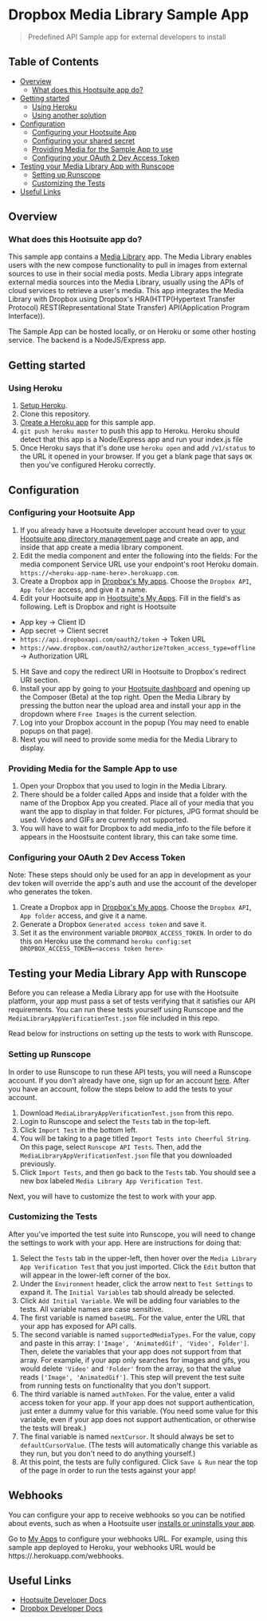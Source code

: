 # Dropbox Media Library Sample App

> Predefined API Sample app for external developers to install

## Table of Contents

- [Overview](#overview)
  - [What does this Hootsuite app do?](#what-does-this-hootsuite-app-do)
- [Getting started](#getting-started)
  - [Using Heroku](#using-heroku)
  - [Using another solution](#using-another-solution)
- [Configuration](#configuration)
  - [Configuring your Hootsuite App](#configuring-your-hootsuite-app)
  - [Configuring your shared secret](#configuring-your-shared-secret-for-use-with-attachfiletomessage)
  - [Providing Media for the Sample App to use](#providing-media-for-the-sample-app-to-use)
  - [Configuring your OAuth 2 Dev Access Token](#configuring-your-oauth-2-dev-access-token)
- [Testing your Media Library App with Runscope](#testing-your-media-library-app-with-runscope)
  - [Setting up Runscope](#setting-up-runscope)
  - [Customizing the Tests](#customizing-the-tests)
- [Useful Links](#useful-links)

## Overview

### What does this Hootsuite app do?

This sample app contains a [Media Library](http://app-directory.s3.amazonaws.com/docs/outbound-api/index.html) app. The Media Library enables users with the new compose functionality to pull in images from external sources to use in their social media posts. Media Library apps integrate external media sources into the Media Library, usually using the APIs of cloud services to retrieve a user's media. This app integrates the Media Library with Dropbox using Dropbox's HRA(HTTP(Hypertext Transfer Protocol) REST(Representational State Transfer) API(Application Program Interface)).

The Sample App can be hosted locally, or on Heroku or some other hosting service. The backend is a NodeJS/Express app.

## Getting started

### Using Heroku

1. [Setup Heroku](https://devcenter.heroku.com/articles/getting-started-with-nodejs#set-up).
2. Clone this repository.
3. [Create a Heroku app](https://devcenter.heroku.com/articles/getting-started-with-nodejs#deploy-the-app) for this sample app.
4. `git push heroku master` to push this app to Heroku. Heroku should detect that this app is a Node/Express app and run your index.js file
5. Once Heroku says that it's done use `heroku open` and add `/v1/status` to the URL it opened in your browser. If you get a blank page that says `OK` then you've configured Heroku correctly.

## Configuration

### Configuring your Hootsuite App

1. If you already have a Hootsuite developer account head over to [your Hootsuite app  directory management page](https://hootsuite.com/developers/my-apps) and create an app, and inside that app create a media library component. 
2. Edit the media component and enter the following into the fields: For the media component Service URL use your endpoint's root Heroku domain. `https://<heroku-app-name-here>.herokuapp.com`.
3. Create a Dropbox app in [Dropbox's My apps](https://www.dropbox.com/developers/apps). Choose the `Dropbox API`, `App folder` access, and give it a name.
4. Edit your Hootsuite app in [Hootsuite's My Apps](https://hootsuite.com/developers/my-apps). Fill in the field's as following. Left is Dropbox and right is Hootsuite
  * App key -> Client ID
  * App secret -> Client secret
  * `https://api.dropboxapi.com/oauth2/token` -> Token URL
  * `https://www.dropbox.com/oauth2/authorize?token_access_type=offline` -> Authorization URL	
5. Hit Save and copy the redirect URI in Hootsuite to Dropbox's redirect URI section.
6. Install your app by going to your [Hootsuite dashboard](https://hootsuite.com/dashboard) and opening up the Composer (Beta) at the top right. Open the Media Library by pressing the button near the upload area and install your app in the dropdown where `Free Images` is the current selection.
7. Log into your Dropbox account in the popup (You may need to enable popups on that page).
8. Next you will need to provide some media for the Media Library to display.

### Providing Media for the Sample App to use

1. Open your Dropbox that you used to login in the Media Library.
2. There should be a folder called Apps and inside that a folder with the name of the Dropbox App you created. Place all of your media that you want the app to display in that folder. For pictures, JPG format should be used. Videos and GIFs are currently not supported.
3. You will have to wait for Dropbox to add media_info to the file before it appears in the Hoostsuite content library, this can take some time.

### Configuring your OAuth 2 Dev Access Token

Note: These steps should only be used for an app in development as your dev token will override the app's auth and use the account of the developer who generates the token.
1. Create a Dropbox app in [Dropbox's My apps](https://www.dropbox.com/developers/apps). Choose the `Dropbox API`, `App folder` access, and give it a name.
2. Generate a Dropbox `Generated access token` and save it.
3. Set it as the environment variable `DROPBOX_ACCESS_TOKEN`. In order to do this on Heroku use the command `heroku config:set DROPBOX_ACCESS_TOKEN=<access token here>`

## Testing your Media Library App with Runscope

Before you can release a Media Library app for use with the Hootsuite platform, your app must pass a set of tests verifying
that it satisfies our API requirements. You can run these tests yourself using Runscope and the `MediaLibraryAppVerificationTest.json`
file included in this repo.

Read below for instructions on setting up the tests to work with Runscope.

### Setting up Runscope

In order to use Runscope to run these API tests, you will need a Runscope account. If you don't already have one, sign up
for an account [here](https://www.runscope.com). After you have an account, follow the steps below to add the tests to your
account.

1. Download `MediaLibraryAppVerificationTest.json` from this repo.
2. Login to Runscope and select the `Tests` tab in the top-left.
3. Click `Import Test` in the bottom left.
4. You will be taking to a page titled `Import Tests into Cheerful String`. On this page, select `Runscope API Tests`. Then,
add the `MediaLibraryAppVerificationTest.json` file that you downloaded previously.
5. Click `Import Tests`, and then go back to the `Tests` tab. You should see a new box labeled `Media Library App Verification
Test`.

Next, you will have to customize the test to work with your app.

### Customizing the Tests

After you've imported the test suite into Runscope, you will need to change the settings to work with your app. Here are instructions
for doing that:

1. Select the `Tests` tab in the upper-left, then hover over the `Media Library App Verification Test` that you just imported.
Click the `Edit` button that will appear in the lower-left corner of the box.
2. Under the `Environment` header, click the arrow next to `Test Settings` to expand it. The `Initial Variables` tab should
already be selected.
3. Click `Add Initial Variable`. We will be adding four variables to the tests. All variable names are case sensitive.
4. The first variable is named `baseURL`. For the value, enter the URL that your app has exposed for API calls.
5. The second variable is named `supportedMediaTypes`. For the value, copy and paste in this array: `['Image', 'AnimatedGif', 'Video', Folder']`.
Then, delete the variables that your app does not support from that array. For example, if your app only searches for images
and gifs, you would delete `'Video'` and `'Folder'` from the array, so that the value reads `['Image', 'AnimatedGif']`. This step
will prevent the test suite from running tests on functionality that you don't support.
6. The third variable is named `authToken`. For the value, enter a valid access token for your app. If your app does not 
support authentication, just enter a dummy value for this variable. (You need some value for this variable, even if your 
app does not support authentication, or otherwise the tests will break.)
7. The final variable is named `nextCursor`. It should always be set to `defaultCursorValue`. (The tests will automatically
change this variable as they run, but you don't need to do anything yourself.)
8. At this point, the tests are fully configured. Click `Save & Run` near the top of the page in order to run the tests
against your app!

## Webhooks

You can configure your app to receive webhooks so you can be notified about events, such as when a Hootsuite user [installs or uninstalls your app](https://developer.hootsuite.com/docs/webhooks#section-apps).

Go to [My Apps](https://hootsuite.com/developers/my-apps) to configure your webhooks URL.  For example, using this sample app deployed to Heroku, your webhooks URL would be https://<heroku-app-name-here>.herokuapp.com/webhooks.

## Useful Links

* [Hootsuite Developer Docs](https://developer.hootsuite.com/docs)
* [Dropbox Developer Docs](https://www.dropbox.com/developers)
